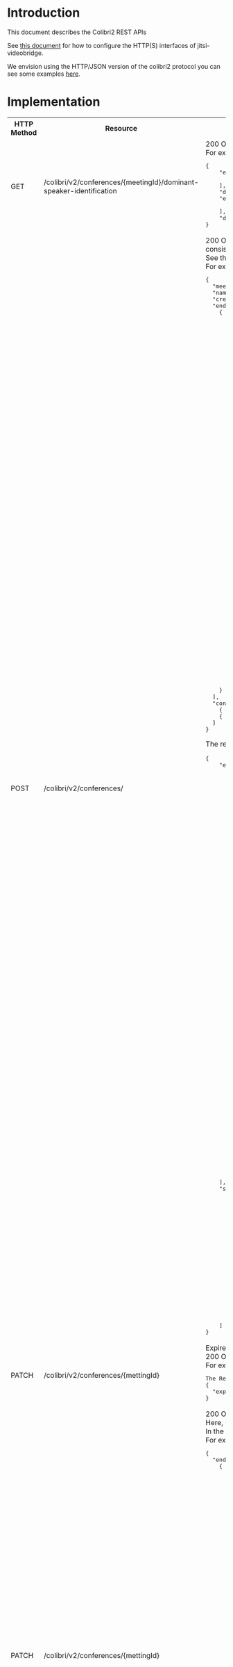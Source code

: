 # Introduction

This document describes the Colibri2 REST APIs

See [this document](rest.md) for how to configure the HTTP(S) interfaces of jitsi-videobridge.

We envision using the HTTP/JSON version of the colibri2 protocol you can see some examples [here](https://github.com/jitsi/jitsi-xmpp-extensions/blob/master/src/test/kotlin/org/jitsi/xmpp/extensions/colibri2/json/Colibri2JSONSerializerTest.kt).

# Implementation

<table>
	<tr>
		<th>HTTP Method</th>
		<th>Resource</th>
		<th>Response</th>
	</tr>
	<tr>
		<td>GET</td>
		<td>/colibri/v2/conferences/{meetingId}/dominant-speaker-identification</td>
		<td>
			200 OK with JSON objects which represents <code>endpointsBySpeechActivity</code>,<code>dominantEndpoint</code>, <code>endpointsInLastNOrder</code>,<code> dominantSpeakerIdentification</code> <br />
			For example: 
<pre>
{
    "endpointsBySpeechActivity": [
        "79f0273d"
    ],
    "dominantSpeakerIdentification": null,
    "endpointsInLastNOrder": [
        "79f0273d"
    ],
    "dominantEndpoint": "null"
}</pre>
		</td>
	</tr>
	<tr>
		<td>POST</td>
		<td>/colibri/v2/conferences/</td>
		<td>
			200 OK with a JSON object which represents the created conference if the request was with <code>Content-Type: application/json</code> and was a JSON object which 
            consist field like <code> meeting-id</code>, <code>endpoints</code>, media types, media payloads<br />
            See the test example 
            <a href="https://github.com/jitsi/jitsi-xmpp-extensions/blob/master/src/test/kotlin/org/jitsi/xmpp/extensions/colibri2/json/Colibri2JSONSerializerTest.kt">
    Colibri2JSONSerializerTest
</a> <br />
			For example, a request could look like:
			<pre>
{
  "meeting-id":"beccf2ed-5441-4bfe-96d6-f0f3a6796378",
  "name":"hardencounterssinkright@muc.meet.jitsi",
  "create":true,
  "endpoints":[
    {
      "create":true,
      "id":"79f0273d",
      "stats-id":"Garett-w1o",
      "muc-role":"moderator",
      "medias":[
        {
          "type":"audio",
          "payload-types":[
            {
              "name": "red", "id": "112", "channels": "2", "clockrate": "48000",
              "parameters": { "null": "111/111" }
            },
            {
              "name": "opus", "id": "111", "channels": "2", "clockrate": "48000",
              "parameters": {"useinbandfec": "1", "minptime": "10" },
              "rtcp-fbs": [{"type": "transport-cc"}]
            }
          ],
          "rtp-hdrexts":[
            { "uri":"urn:ietf:params:rtp-hdrext:ssrc-audio-level", "id":1 },
            { "uri":"http://www.ietf.org/id/draft-holmer-rmcat-transport-wide-cc-extensions-01", "id":5 }
          ],
          "extmap-allow-mixed":true
        },
        {
          "type": "video",
          "payload-types":[
            {
              "name": "VP8", "id": "100", "clockrate": "90000",
              "parameters": {"x-google-start-bitrate": "800"},
              "rtcp-fbs":[
                { "type": "ccm", "subtype": "fir" },
                { "type": "nack" },
                { "type": "nack", "subtype": "pli" },
                { "type": "transport-cc" }
              ]
            },
            {
              "name": "VP9", "id": "101", "clockrate": "90000",
              "parameters": {"x-google-start-bitrate": "800"},
              "rtcp-fbs":[
                { "type": "ccm", "subtype": "fir" },
                { "type": "nack" },
                { "type": "nack", "subtype": "pli" },
                { "type": "transport-cc" }
              ]
            }
          ],
          "rtp-hdrexts":[
            { "uri":"http://www.webrtc.org/experiments/rtp-hdrext/abs-send-time", "id":3 },
            { "uri":"http://www.ietf.org/id/draft-holmer-rmcat-transport-wide-cc-extensions-01", "id":5 }
          ],
          "extmap-allow-mixed":true
        }
      ],
      "transport": { "ice-controlling": true },
      "capabilities": [ "source-names" ]
    }
  ],
  "connects": [
    { "url": "wss://example.com/audio", "protocol": "mediajson", "type": "transcriber", "audio": true },
    { "url": "wss://example.com/video", "protocol": "mediajson", "type": "recorder", "video": true }
  ]
}</pre>

The respective response could look like:

<pre>
{
    "endpoints": [
        {
            "id": "79f0273d",
            "transport": {
                "transport": {
                    "candidates": [
                        {
                            "generation": "0",
                            "component": "1",
                            "protocol": "udp",
                            "port": "10000",
                            "ip": "172.18.0.4",
                            "foundation": "1",
                            "id": "5bbb5d5e101f870f0ffffffffdf286239",
                            "priority": "2130706431",
                            "type": "host",
                            "network": "0"
                        },
                        {
                            "generation": "0",
                            "rel-port": "10000",
                            "component": "1",
                            "protocol": "udp",
                            "port": "10000",
                            "ip": "192.168.1.1",
                            "foundation": "2",
                            "id": "56f8f898101f870f0fffffffff3be6336",
                            "rel-addr": "172.18.0.4",
                            "priority": "1694498815",
                            "type": "srflx",
                            "network": "0"
                        },
                        {
                            "generation": "0",
                            "rel-port": "10000",
                            "component": "1",
                            "protocol": "udp",
                            "port": "10000",
                            "ip": "152.58.154.133",
                            "foundation": "2",
                            "id": "c6ac5101f870f0ffffffffcb50fcba",
                            "rel-addr": "172.18.0.4",
                            "priority": "1694498815",
                            "type": "srflx",
                            "network": "0"
                        }
                    ],
                    "xmlns": "urn:xmpp:jingle:transports:ice-udp:1",
                    "ufrag": "26ant1ioqu7qnr",
                    "rtcp-mux": true,
                    "pwd": "9q8uj7tg6j4rc4i6ulc1pmsq9",
                    "web-sockets": [
                        "wss://localhost:8443/colibri-ws/172.18.0.4/7e441eda3701676e/79f0273d?pwd=9q8uj7tg6j4rc4i6ulc1pmsq9"
                    ],
                    "fingerprints": [
                        {
                            "fingerprint": "F1:05:72:F8:F3:F4:B4:65:5B:9A:FC:81:24:11:23:78:D5:42:54:B1:F2:66:2F:82:CC:2B:01:1C:DB:98:BE:C0",
                            "setup": "actpass",
                            "hash": "sha-256"
                        }
                    ]
                }
            }
        }
    ],
    "sources": [
        {
            "sources": [
                {
                    "ssrc": 3191927963,
                    "name": "jvb-a0"
                }
            ],
            "id": "jvb-a0",
            "type": "audio"
        },
        {
            "sources": [
                {
                    "ssrc": 1863439907,
                    "name": "jvb-v0"
                }
            ],
            "id": "jvb-v0",
            "type": "video"
        }
    ]
}</pre>
</td>
</tr>
<tr>
		<td>PATCH</td>
		<td>/colibri/v2/conferences/{mettingId}</td>
		<td>
     Expire conference <br />
			200 OK which represents success. <br />
			For example: 
<pre>
The Request body to expire conference: 
{
  "expire":true
}
</pre>
		</td>
	</tr>
	<tr>
		<td>PATCH</td>
		<td>/colibri/v2/conferences/{mettingId}</td>
		<td>
			200 OK which represents success. <br />
			Here, I am doing it for 
            <a href="https://github.com/jitsi/jitsi-xmpp-extensions/blob/master/src/test/kotlin/org/jitsi/xmpp/extensions/colibri2/json/Colibri2JSONSerializerTest.kt#L326">
    Conference-modified with transport for an endpoint and feedback sources
</a> <br />
In the same way you can do it for
<a href="https://github.com/jitsi/jitsi-xmpp-extensions/blob/master/src/test/kotlin/org/jitsi/xmpp/extensions/colibri2/json/Colibri2JSONSerializerTest.kt#L388C17-L388C59">
    Update endpoint with transport and sources
</a> <br />
For example, a request could look like:
			<pre>
{
  "endpoints": [
    {
      "id":"79f0273e",
      "transport": {
        "transport": {
          "candidates": [
            {
              "generation": "0",
              "rel-port": "9",
              "component": "1",
              "protocol": "udp",
              "port": "10000",
              "ip": "129.80.210.199",
              "foundation": "2",
              "id": "653aa1ba295b62480ffffffffdc52c0d9",
              "rel-addr": "0.0.0.0",
              "priority": "1694498815",
              "type": "srflx",
              "network": "0"
            }
          ],
          "xmlns": "urn:xmpp:jingle:transports:ice-udp:1",
          "ufrag": "2ivqh1fvtf0l3h",
          "rtcp-mux": true,
          "pwd": "1a5ejbent91k6io6a3fauikg22",
          "web-sockets": [
            "wss://beta-us-ashburn-1-global-2808-jvb-83-102-26.jitsi.net:443/colibri-ws/default-id/3d937bbdf97a23e0/79f0273e?pwd=1a5ejbent91k6io6a3fauikg22"
          ],
          "fingerprints": [
            {
              "fingerprint": "2E:CC:85:71:32:5B:B5:60:64:C8:F6:7B:6D:45:D4:34:2B:51:A0:06:B5:EA:2F:84:BC:7B:64:1F:A3:0A:69:23",
              "setup": "actpass",
              "hash": "sha-256",
              "cryptex": true
            }
          ]
        }
      }
    }
  ],
  "sources": [
    {
      "type": "audio",
      "id": "jvb-a0",
      "sources": [
        { "ssrc":411312308, "name": "jvb-a0", "parameters": { "msid": "mixedmslabel mixedlabelaudio0" } }
      ]
    },
    {
      "type": "video",
      "id": "jvb-v0",
      "sources": [
        { "ssrc":3929652146, "name": "jvb-v0", "parameters": { "msid": "mixedmslabel mixedlabelvideo0" } }
      ]
    }
  ]
}</pre>

The respective response could look like:

<pre>
{
    "endpoints": [
        {
            "id": "79f0273e"
        }
    ]
}</pre>
</td>
</tr>
	
</table>
